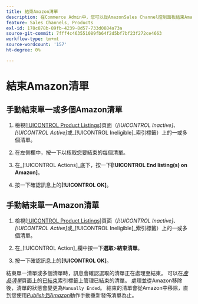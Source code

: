 ```yaml
---
title: 結束Amazon清單
description: 在Commerce Admin中，您可以從AmazonSales Channel控制面板結束Amazon清單。
feature: Sales Channels, Products
exl-id: 178c878b-89fb-4239-8d57-733d0884a73a
source-git-commit: 7fff4c463551089fb64f2d5bf7bf23f272ce4663
workflow-type: tm+mt
source-wordcount: '157'
ht-degree: 0%

---
```


# 結束Amazon清單

## 手動結束單一或多個Amazon清單

1. 檢視[[!UICONTROL Product Listings]](./managing-product-listings.md)頁面（_[!UICONTROL Inactive]_、_[!UICONTROL Active]_&#x200B;或&#x200B;_[!UICONTROL Ineligible]_索引標籤）上的一或多個清單。

1. 在左側欄中，按一下以核取您要結束的每個清單。

1. 在&#x200B;_[!UICONTROL Actions]_底下，按一下&#x200B;**[!UICONTROL End listing(s) on Amazon]**。

1. 按一下確認訊息上的&#x200B;**[!UICONTROL OK]**。

## 手動結束單一Amazon清單

1. 檢視[[!UICONTROL Product Listings]](./managing-product-listings.md)頁面（_[!UICONTROL Inactive]_、_[!UICONTROL Active]_&#x200B;或&#x200B;_[!UICONTROL Ineligible]_索引標籤）上的一或多個清單。

1. 在&#x200B;_[!UICONTROL Action]_欄中按一下&#x200B;**選取**>**結束清單**。

1. 按一下確認訊息上的&#x200B;**[!UICONTROL OK]**。

結束單一清單或多個清單時，訊息會確認選取的清單正在處理至結束。 可以在&#x200B;[_產品清單_](./managing-product-listings.md)&#x200B;頁面上的[已結束](./ended-listings.md)索引標籤上管理已結束的清單。 處理並從Amazon移除後，清單的狀態會變更為`Manually Ended`。 結束的清單會從Amazon中移除，直到您使用&#x200B;[_Publish到Amazon_](./publish-listings-manually.md)&#x200B;動作手動重新發佈清單為止。
